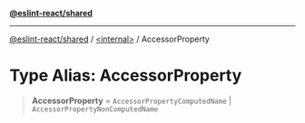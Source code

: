 [**@eslint-react/shared**](../../README.md)

***

[@eslint-react/shared](../../README.md) / [\<internal\>](../README.md) / AccessorProperty

# Type Alias: AccessorProperty

> **AccessorProperty** = `AccessorPropertyComputedName` \| `AccessorPropertyNonComputedName`
